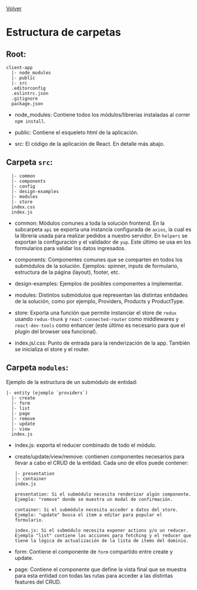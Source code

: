[Volver](./index.md)

# Estructura de carpetas

## Root:

    client-app
      |- node_modules
      |- public
      |- src
      .editorconfig
      .eslintrc.json
      .gitignore
      package.json

- node_modules: Contiene todos los módulos/librerías instaladas al correr `npm install`.

- public: Contiene el esqueleto html de la aplicación.

- src: El código de la aplicación de React. En detalle más abajo.

## Carpeta `src`:

      |- common
      |- components
      |- config
      |- design-examples
      |- modules
      |- store
      index.css
      index.js

- common: Módulos comunes a toda la solución frontend. En la subcarpeta `api` se exporta una instancia configurada de `axios`, la cual es la librería usada para realizar pedidos a nuestro servidor. En `helpers` se exportan la configuración y el validador de `yup`. Este último se usa en los formularios para validar los datos ingresados.

- components: Componentes comunes que se comparten en todos los submódulos de la solución. Ejemplos: spinner, inputs de formulario, estructura de la página (layout), footer, etc.

- design-examples: Ejemplos de posibles componentes a implementar.

- modules: Distintos submódulos que representan las distintas entidades de la solución, como por ejemplo, Providers, Products y ProductType.

- store: Exporta una función que permite instanciar el store de `redux` usando `redux-thunk` y `react-connected-router` como middlewares y `react-dev-tools` como enhancer (este último es necesario para que el plugin del browser sea funcional).

- index.js/.css: Punto de entrada para la renderización de la app. También se inicializa el store y el router.

## Carpeta `modules`:

Ejemplo de la estructura de un submódulo de entidad:

    |- entity (ejemplo `providers`)
      |- create
      |- form
      |- list
      |- page
      |- remove
      |- update
      |- view
      index.js

- index.js: exporta el reducer combinado de todo el módulo.

- create/update/view/remove: contienen componentes necesarios para llevar a cabo el CRUD de la entidad. Cada uno de ellos puede contener:

      |- presentation
      |- container
      index.js

      presentation: Si el submódulo necesita renderizar algún componente. Ejemplo: "remove" donde se muestra un modal de confirmación.

      container: Si el submódulo necesita acceder a datos del store. Ejemplo: "update" busca el item a editar para popular el formulario.

      index.js: Si el submódulo necesita exponer actions y/o un reducer. Ejemplo "list" contiene las acciones para fetching y el reducer que tiene la lógica de actualización de la lista de items del dominio.

- form: Contiene el componente de `form` compartido entre create y update.

- page: Contiene el componente que define la vista final que se muestra para esta entidad con todas las rutas para acceder a las distintas features del CRUD.
